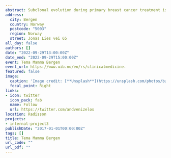 ```yaml
---
abstract: Subclonal evolution during primary breast cancer treatment is largely unexplored. We performed whole exome sequencing of tumor biopsies extracted before and after sequential epirubicin and docetaxel in 51 patients included in a neoadjuvant phase II trial. There was a profound and differential redistribution of subclones during epirubicin and docetaxel treatment. While trunk mutations and main subclones persisted, smaller subclones frequently appeared or disappeared during treatment. Reassessment of raw data, beyond formal mutation calling, indicated that the majority of subclones appearing during treatment were present in pretreatment breast cancers below conventional detection limits. No single mutations or mutational profiles predictive of treatment response were identified. A significant drop in tumor mutational burden (TMB) was observed in epirubicin responders (p=0.043), whereas subsequent docetaxel treatment decreased TMB among non-responders (p=0.006). Copy number analysis demonstrated specific genomic regions to be systematically lost or gained during treatment with each compound. 
address:
  city: Bergen
  country: Norway
  postcode: "5003"
  region: Norway
  street: Jonas Lies vei 65
all_day: false
authors: []
date: "2022-09-29T13:00:00Z"
date_end: "2022-09-29T15:00:00Z"
event: Tema Mamma Bergen
event_url: https://www.uib.no/en/rs/clinicalmedicine.
featured: false
image:
  caption: 'Image credit: [**Unsplash**](https://unsplash.com/photos/bzdhc5b3Bxs)'
  focal_point: Right
links:
- icon: twitter
  icon_pack: fab
  name: Follow
  url: https://twitter.com/andvenizelos
location: Radisson
projects:
- internal-project3
publishDate: "2017-01-01T00:00:00Z"
tags: []
title: Tema Mamma Bergen
url_code: ""
url_pdf: ""
---
```


